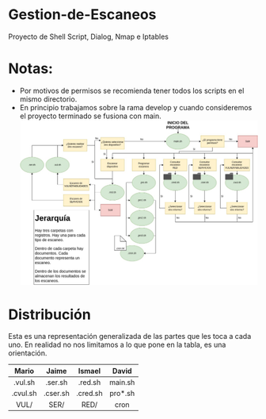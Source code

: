# Gestion-de-Escaneos
Proyecto de Shell Script, Dialog, Nmap e Iptables
# Notas:
- Por motivos de permisos se recomienda tener todos los scripts en el mismo directorio.
- En principio trabajamos sobre la rama develop y cuando consideremos el proyecto terminado se fusiona con main.
![image](image.jpg)

# Distribución

Esta es una representación generalizada de las partes que les toca a cada uno.
En realidad no nos limitamos a lo que pone en la tabla, es una orientación.

| Mario | Jaime | Ismael | David |
| :---:   | :---: | :---: | :---: |
| .vul.sh | .ser.sh | .red.sh | main.sh |
| .cvul.sh | .cser.sh | .cred.sh | pro*.sh |
| VUL/ | SER/ | RED/ | cron |
